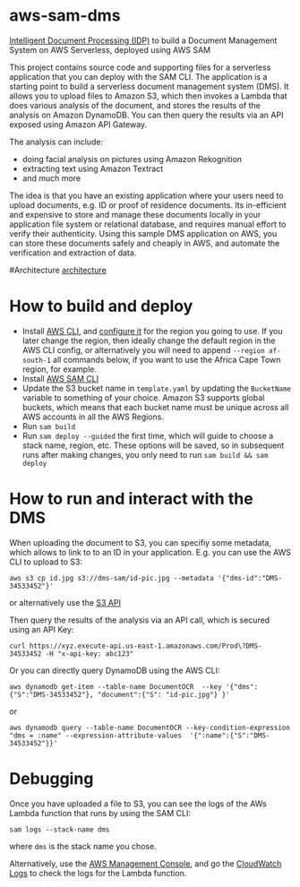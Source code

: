 # aws-sam-dms
[Intelligent Document Processing (IDP)](https://aws.amazon.com/machine-learning/ml-use-cases/document-processing/) to build a Document Management System on AWS Serverless, deployed using AWS SAM

This project contains source code and supporting files for a serverless application that you can deploy with the SAM CLI. The application is a starting point to build a serverless document management system (DMS). It allows you to upload files to Amazon S3, which then invokes a Lambda that does various analysis of the document, and stores the results of the analysis on Amazon DynamoDB. You can then query the results via an API exposed using Amazon API Gateway.

The analysis can include:
- doing facial analysis on pictures using Amazon Rekognition
- extracting text using Amazon Textract
- and much more

The idea is that you have an existing application where your users need to upload documents, e.g. ID or proof of residence documents. Its in-efficient and expensive to store and manage these documents locally in your application file system or relational database, and requires manual effort to verify their authenticity. Using this sample DMS application on AWS, you can store these documents safely and cheaply in AWS, and automate the verification and extraction of data.

#Architecture
[architecture](IAWS-IDP-DMS.png)

# How to build and deploy
- Install [AWS CLI](https://docs.aws.amazon.com/cli/latest/userguide/install-cliv2.html), and [configure it](https://docs.aws.amazon.com/cli/latest/userguide/cli-configure-quickstart.html#cli-configure-quickstart-config) for the region you going to use. If you later change the region, then ideally change the default region in the AWS CLI config, or alternatively you will need to append `--region af-south-1` all commands below, if you want to use the Africa Cape Town region, for example.
- Install [AWS SAM CLI](https://docs.aws.amazon.com/serverless-application-model/latest/developerguide/serverless-sam-cli-install.html)
- Update the S3 bucket name in `template.yaml` by updating the `BucketName` variable to something of your choice. Amazon S3 supports global buckets, which means that each bucket name must be unique across all AWS accounts in all the AWS Regions.
- Run `sam build`
- Run `sam deploy --guided` the first time, which will guide to choose a stack name, region, etc. These options will be saved, so in subsequent runs after making changes, you only need to run `sam build && sam deploy`

# How to run and interact with the DMS

When uploading the document to S3, you can specifiy some metadata, which allows to link to to an ID in your application. E.g. you can use the AWS CLI to upload to S3:

`aws s3 cp id.jpg s3://dms-sam/id-pic.jpg --metadata '{"dms-id":"DMS-34533452"}'`

or alternatively use the [S3 API](https://docs.aws.amazon.com/AmazonS3/latest/API/API_PutObject.html)

Then query the results of the analysis via an API call, which is secured using an API Key:

`curl https://xyz.execute-api.us-east-1.amazonaws.com/Prod\?DMS-34533452 -H "x-api-key: abc123"`


Or you can directly query DynamoDB using the AWS CLI:

`aws dynamodb get-item --table-name DocumentOCR  --key '{"dms": {"S":"DMS-34533452"}, "document":{"S": "id-pic.jpg"} }' `

or

`aws dynamodb query --table-name DocumentOCR --key-condition-expression "dms = :name" --expression-attribute-values  '{":name":{"S":"DMS-34533452"}}'`

# Debugging
Once you have uploaded a file to S3, you can see the logs of the AWs Lambda function that runs by using the SAM CLI:

`sam logs --stack-name dms` 

where `dms` is the stack name you chose. 

Alternatively, use the [AWS Management Console](https://us-east-1.console.aws.amazon.com/console/home?region=us-east-1&skipRegion=true#), and go the [CloudWatch Logs](https://us-east-1.console.aws.amazon.com/cloudwatch/home?region=us-east-1#logsV2:log-groups) to check the logs for the Lambda function.

